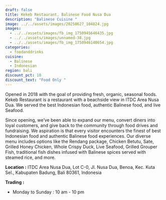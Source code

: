 ```yaml
---
draft: false
title: Kekeb Restaurant, Balinese Food Nusa Dua
description: "Balinese Cuisine "
image: ../../assets/images/20250627_104824.jpg
images:
  - ../../assets/images/fb_img_1750945646435.jpg
  - ../../assets/images/unnamed-38.jpg
  - ../../assets/images/fb_img_1750946140654.jpg
categories:
  - foodanddrinks
cuisine:
  - Balinese
  - Indonesian
region: bali
discount_pct: 10
discount_text: "Food Only "
---
```

Opened in 2018 with the goal of providing fresh, organic, seasonal foods. Kekeb Restaurant is a restaurant with a beachside view in ITDC Area Nusa Dua. We served the best Indonesian food, authentic Balinese food, and live Seafood.

Since opening, we’ve been able to expand our menu, convert diners into loyal customers, and give back to the community through food drives and fundraising. We aspiration is that every visitor encounters the finest of best Indonesian food and authentic Balinese food experiences. Our diverse menu includes options like the Rendang package, Chicken Betutu, Sate, Grilled Honey Chicken, Whole Crispy Duck, Live Seafood, Grilled Grouper Fish, traditional fish dishes infused with Balinese spices served with steamed rice, and more.

**Location :** ITDC Area Nusa Dua, Lot C-0, Jl. Nusa Dua, Benoa, Kec. Kuta Sel., Kabupaten Badung, Bali 80361, Indonesia

**Trading :**

* Monday to Sunday : 10 am - 10 pm
